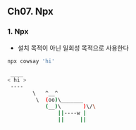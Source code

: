 ## Ch07. Npx

### 1. Npx
- 설치 목적이 아닌 일회성 목적으로 사용한다

```bash
npx cowsay 'hi'

 ____
< hi >
 ----
        \   ^__^
         \  (oo)\_______
            (__)\       )\/\
                ||----w |
                ||     ||
```